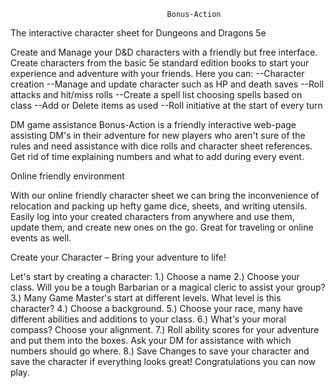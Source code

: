                                        Bonus-Action

The interactive character sheet for Dungeons and Dragons 5e

Create and Manage your D&D characters with a friendly but free interface. Create characters from the basic 5e standard edition books to start your experience and adventure with your friends. Here you can:
--Character creation
--Manage and update character such as HP and death saves
--Roll attacks and hit/miss rolls
--Create a spell list choosing spells based on class
--Add or Delete items as used
--Roll initiative at the start of every turn

DM game assistance
Bonus-Action is a friendly interactive web-page assisting DM's in their adventure for new players who aren't sure of the rules and need assistance with dice rolls and character sheet references. Get rid of time explaining numbers and what to add during every event. 

Online friendly environment 

With our online friendly character sheet we can bring the inconvenience of relocation and packing up hefty game dice, sheets, and writing utensils. Easily log into your created characters from anywhere and use them, update them, and create new ones on the go. Great for traveling or online events as well.

Create your Character – Bring your adventure to life!

Let's start by creating a character:
1.) Choose a name
2.) Choose your class. Will you be a tough Barbarian or a magical cleric to assist your group?
3.) Many Game Master's start at different levels. What level is this character?
4.) Choose a background.
5.) Choose your race, many have different abilities and additions to your class.
6.) What's your moral compass? Choose your alignment.
7.) Roll ability scores for your adventure and put them into the boxes. Ask your DM for assistance with which numbers should go where.
8.) Save Changes to save your character  and save the character if everything looks great! Congratulations you can now play.
